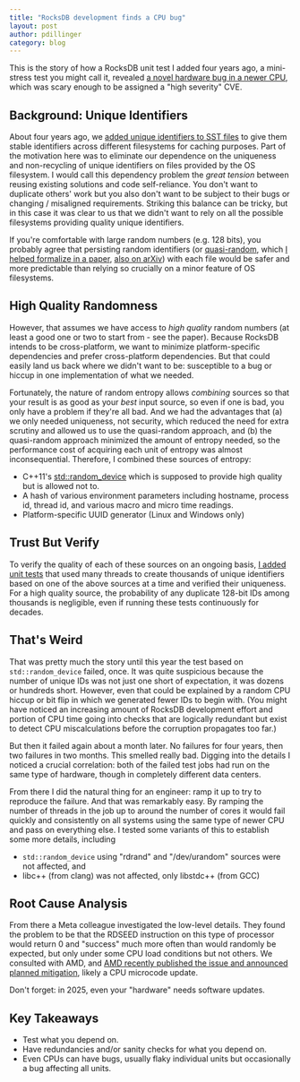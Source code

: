 ```yaml
---
title: "RocksDB development finds a CPU bug"
layout: post
author: pdillinger
category: blog
---
```


This is the story of how a RocksDB unit test I added four years ago, a mini-stress test you might call it, revealed [a novel hardware bug in a newer CPU](https://www.amd.com/en/resources/product-security/bulletin/amd-sb-7055.html), which was scary enough to be assigned a "high severity" CVE.

## Background: Unique Identifiers
About four years ago, we [added unique identifiers to SST files](https://github.com/facebook/rocksdb/pull/9126) to give them stable identifiers across different filesystems for caching purposes. Part of the motivation here was to eliminate our dependence on the uniqueness and non-recycling of unique identifiers on files provided by the OS filesystem. I would call this dependency problem the *great tension* between reusing existing solutions and code self-reliance. You don't want to duplicate others' work but you also don't want to be subject to their bugs or changing / misaligned requirements. Striking this balance can be tricky, but in this case it was clear to us that we didn't want to rely on all the possible filesystems providing quality unique identifiers.

If you're comfortable with large random numbers (e.g. 128 bits), you probably agree that persisting random identifiers (or [quasi-random](https://github.com/pdillinger/unique_id/blob/main/README.md), which [I helped formalize in a paper](https://dl.acm.org/doi/10.1145/3584372.3588674), [also on arXiv](https://arxiv.org/abs/2304.07109)) with each file would be safer and more predictable than relying so crucially on a minor feature of OS filesystems.

## High Quality Randomness
However, that assumes we have access to *high quality* random numbers (at least a good one or two to start from - see the paper). Because RocksDB intends to be cross-platform, we want to minimize platform-specific dependencies and prefer cross-platform dependencies. But that could easily land us back where we didn't want to be: susceptible to a bug or hiccup in one implementation of what we needed.

Fortunately, the nature of random entropy allows *combining* sources so that your result is as good as your *best* input source, so even if one is bad, you only have a problem if they're all bad. And we had the advantages that (a) we only needed uniqueness, not security, which reduced the need for extra scrutiny and allowed us to use the quasi-random approach, and (b) the quasi-random approach minimized the amount of entropy needed, so the performance cost of acquiring each unit of entropy was almost inconsequential. Therefore, I combined these sources of entropy:

* C++11's [std::random_device](https://en.cppreference.com/w/cpp/numeric/random/random_device.html) which is supposed to provide high quality but is allowed not to.
* A hash of various environment parameters including hostname, process id, thread id, and various macro and micro time readings.
* Platform-specific UUID generator (Linux and Windows only)

## Trust But Verify
To verify the quality of each of these sources on an ongoing basis, [I added unit tests](https://github.com/facebook/rocksdb/pull/8708) that used many threads to create thousands of unique identifiers based on one of the above sources at a time and verified their uniqueness. For a high quality source, the probability of any duplicate 128-bit IDs among thousands is negligible, even if running these tests continuously for decades.

## That's Weird
That was pretty much the story until this year the test based on `std::random_device` failed, once. It was quite suspicious because the number of unique IDs was not just one short of expectation, it was dozens or hundreds short. However, even that could be explained by a random CPU hiccup or bit flip in which we generated fewer IDs to begin with. (You might have noticed an increasing amount of RocksDB development effort and portion of CPU time going into checks that are logically redundant but exist to detect CPU miscalculations before the corruption propagates too far.)

But then it failed again about a month later. No failures for four years, then two failures in two months. This smelled really bad. Digging into the details I noticed a crucial correlation: both of the failed test jobs had run on the same type of hardware, though in completely different data centers.

From there I did the natural thing for an engineer: ramp it up to try to reproduce the failure. And that was remarkably easy. By ramping the number of threads in the job up to around the number of cores it would fail quickly and consistently on all systems using the same type of newer CPU and pass on everything else. I tested some variants of this to establish some more details, including

* `std::random_device` using "rdrand" and "/dev/urandom" sources were not affected, and
* libc++ (from clang) was not affected, only libstdc++ (from GCC)

## Root Cause Analysis
From there a Meta colleague investigated the low-level details. They found the problem to be that the RDSEED instruction on this type of processor would return 0 and "success" much more often than would randomly be expected, but only under some CPU load conditions but not others. We consulted with AMD, and [AMD recently published the issue and announced planned mitigation](https://www.amd.com/en/resources/product-security/bulletin/amd-sb-7055.html), likely a CPU microcode update.

Don't forget: in 2025, even your "hardware" needs software updates.

## Key Takeaways
* Test what you depend on.
* Have redundancies and/or sanity checks for what you depend on.
* Even CPUs can have bugs, usually flaky individual units but occasionally a bug affecting all units.
